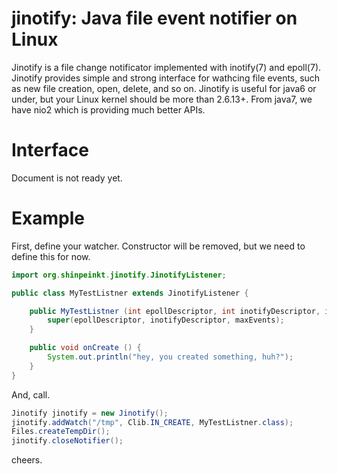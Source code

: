 jinotify: Java file event notifier on Linux
==================================
Jinotify is a file change notificator implemented with inotify(7) and epoll(7). Jinotify provides simple and strong interface for wathcing file events, such as new file creation, open, delete, and so on. Jinotify is useful for java6 or under, but your Linux kernel should be more than 2.6.13+. From java7, we have nio2 which is providing much better APIs.

Interface
===============
Document is not ready yet.


Example
===============
First, define your watcher. Constructor will be removed, but we need to define this for now.
```java
import org.shinpeinkt.jinotify.JinotifyListener;

public class MyTestListner extends JinotifyListener {

    public MyTestListner (int epollDescriptor, int inotifyDescriptor, int maxEvents) {
        super(epollDescriptor, inotifyDescriptor, maxEvents);
    }

    public void onCreate () {
        System.out.println("hey, you created something, huh?");
    }
}
```

And, call. 

```java
Jinotify jinotify = new Jinotify();
jinotify.addWatch("/tmp", Clib.IN_CREATE, MyTestListner.class);
Files.createTempDir();
jinotify.closeNotifier();
```

cheers.
